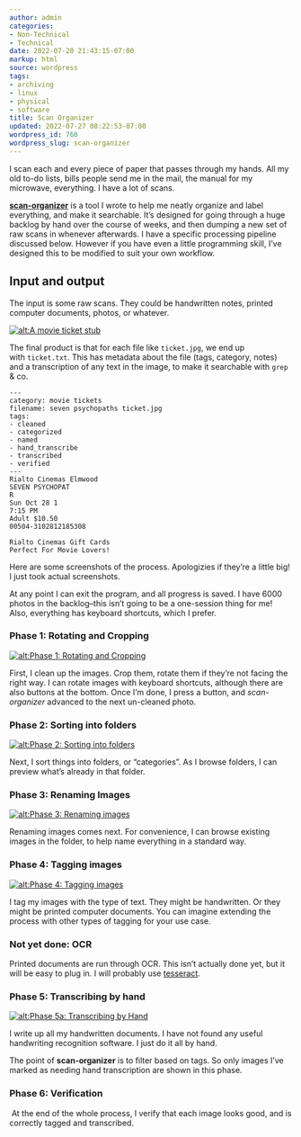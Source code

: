 ```yaml
---
author: admin
categories:
- Non-Technical
- Technical
date: 2022-07-20 21:43:15-07:00
markup: html
source: wordpress
tags:
- archiving
- linux
- physical
- software
title: Scan Organizer
updated: 2022-07-27 08:22:53-07:00
wordpress_id: 760
wordpress_slug: scan-organizer
---
```

I scan each and every piece of paper that passes through my hands. All my old to-do lists, bills people send me in the mail, the manual for my microwave, everything. I have a lot of scans.

**[scan-organizer](https://github.com/za3k/scan-organizer)** is a tool I wrote to help me neatly organize and label everything, and make it searchable. It’s designed for going through a huge backlog by hand over the course of weeks, and then dumping a new set of raw scans in whenever afterwards. I have a specific processing pipeline discussed below. However if you have even a little programming skill, I’ve designed this to be modified to suit your own workflow.

## [](https://github.com/za3k/scan-organizer#input-and-output)Input and output

The input is some raw scans. They could be handwritten notes, printed computer documents, photos, or whatever.

[![alt:A movie ticket stub](https://github.com/za3k/scan-organizer/raw/master/screenshots/sample_image.jpg)](https://github.com/za3k/scan-organizer/blob/master/screenshots/sample_image.jpg)

The final product is that for each file like `ticket.jpg`, we end up with `ticket.txt`. This has metadata about the file (tags, category, notes) and a transcription of any text in the image, to make it searchable with `grep` & co.

```
---
category: movie tickets
filename: seven psychopaths ticket.jpg
tags:
- cleaned
- categorized
- named
- hand_transcribe
- transcribed
- verified
---
Rialto Cinemas Elmwood
SEVEN PSYCHOPAT
R
Sun Oct 28 1
7:15 PM
Adult $10.50
00504-3102812185308

Rialto Cinemas Gift Cards
Perfect For Movie Lovers!
```

Here are some screenshots of the process. Apologizies if they’re a little big! I just took actual screenshots.

At any point I can exit the program, and all progress is saved. I have 6000 photos in the backlog–this isn’t going to be a one-session thing for me! Also, everything has keyboard shortcuts, which I prefer.

### [](https://github.com/za3k/scan-organizer#phase-1-rotating-and-cropping)Phase 1: Rotating and Cropping

[![alt:Phase 1: Rotating and Cropping](https://github.com/za3k/scan-organizer/raw/master/screenshots/phase1.png)](https://github.com/za3k/scan-organizer/blob/master/screenshots/phase1.png)

First, I clean up the images. Crop them, rotate them if they’re not facing the right way. I can rotate images with keyboard shortcuts, although there are also buttons at the bottom. Once I’m done, I press a button, and *scan-organizer* advanced to the next un-cleaned photo.

### [](https://github.com/za3k/scan-organizer#phase-2-sorting-into-folders)Phase 2: Sorting into folders

[![alt:Phase 2: Sorting into folders](https://github.com/za3k/scan-organizer/raw/master/screenshots/phase2.png)](https://github.com/za3k/scan-organizer/blob/master/screenshots/phase2.png)

Next, I sort things into folders, or “categories”. As I browse folders, I can preview what’s already in that folder.

### [](https://github.com/za3k/scan-organizer#phase-3-renaming-images)Phase 3: Renaming Images

[![alt:Phase 3: Renaming images](https://github.com/za3k/scan-organizer/raw/master/screenshots/phase3.png)](https://github.com/za3k/scan-organizer/blob/master/screenshots/phase3.png)

Renaming images comes next. For convenience, I can browse existing images in the folder, to help name everything in a standard way.

### [](https://github.com/za3k/scan-organizer#phase-4-tagging-images)Phase 4: Tagging images

[![alt:Phase 4: Tagging images](https://github.com/za3k/scan-organizer/raw/master/screenshots/phase4.png)](https://github.com/za3k/scan-organizer/blob/master/screenshots/phase4.png)

I tag my images with the type of text. They might be handwritten. Or they might be printed computer documents. You can imagine extending the process with other types of tagging for your use case.

### [](https://github.com/za3k/scan-organizer#not-done-ocr)Not yet done: OCR

Printed documents are run through OCR. This isn’t actually done yet, but it will be easy to plug in. I will probably use [tesseract](https://github.com/tesseract-ocr/tesseract).

### [](https://github.com/za3k/scan-organizer#phase-5-transcribing-by-hand)Phase 5: Transcribing by hand

[![alt:Phase 5a: Transcribing by Hand](https://github.com/za3k/scan-organizer/raw/master/screenshots/phase5.png)](https://github.com/za3k/scan-organizer/blob/master/screenshots/phase5.png)

I write up all my handwritten documents. I have not found any useful handwriting recognition software. I just do it all by hand.

The point of **scan-organizer** is to filter based on tags. So only images I’ve marked as needing hand transcription are shown in this phase.

### [](https://github.com/za3k/scan-organizer#phase-6-verification)Phase 6: Verification

[](https://github.com/za3k/scan-organizer/blob/master/screenshots/phase6.png) At the end of the whole process, I verify that each image looks good, and is correctly tagged and transcribed.
